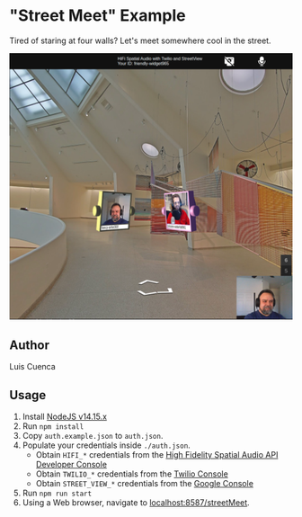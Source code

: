 # "Street Meet" Example
Tired of staring at four walls? Let's meet somewhere cool in the street.

!["Street Meet" Example Screenshot](./screenshot.png)

## Author
Luis Cuenca

## Usage
1. Install [NodeJS v14.15.x](https://nodejs.org/en/)
2. Run `npm install`
3. Copy `auth.example.json` to `auth.json`.
4. Populate your credentials inside `./auth.json`.
    - Obtain `HIFI_*` credentials from the [High Fidelity Spatial Audio API Developer Console](https://account.highfidelity.com/dev/account)
    - Obtain `TWILIO_*` credentials from the [Twilio Console](https://www.twilio.com/console)
    - Obtain `STREET_VIEW_*` credentials from the [Google Console](https://console.cloud.google.com/)
5. Run `npm run start`
6. Using a Web browser, navigate to [localhost:8587/streetMeet](http://localhost:8587/streetMeet).